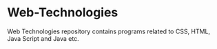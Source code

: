 # Web-Technologies
Web Technologies repository contains programs related to CSS, HTML, Java Script and Java etc.
